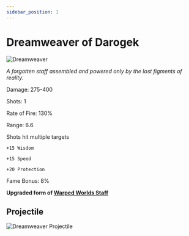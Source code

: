 ```yaml
---
sidebar_position: 1
---
```


# Dreamweaver of Darogek

![Dreamweaver](https://vwiki.valorserver.com/api/item/picture/dreamweaver%20of%20darogek)

<i>A forgotten staff assembled and powered only by the lost figments of reality.</i>

Damage: 275-400

Shots: 1

Rate of Fire: 130%

Range: 6.6

Shots hit multiple targets

    +15 Wisdom
    
    +15 Speed
    
    +20 Protection

Fame Bonus: 8%

**Upgraded form of [Warped Worlds Staff](https://wiki-test.valorserver.com/docs/items/weapons/staves/ut/warped_worlds_staff)**

## Projectile

![Dreamweaver Projectile](https://cdn.discordapp.com/attachments/953134990428868629/953294520294977586/dreamweaver.gif)
